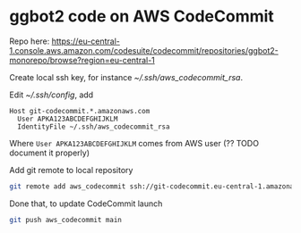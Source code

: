 # ggbot2 code on AWS CodeCommit

<!-- TODO remove this -->

Repo here: https://eu-central-1.console.aws.amazon.com/codesuite/codecommit/repositories/ggbot2-monorepo/browse?region=eu-central-1

Create local ssh key, for instance _~/.ssh/aws_codecommit_rsa_.

Edit _~/.ssh/config_, add

    Host git-codecommit.*.amazonaws.com
      User APKA123ABCDEFGHIJKLM
      IdentityFile ~/.ssh/aws_codecommit_rsa

Where `User APKA123ABCDEFGHIJKLM` comes from AWS user (?? TODO document it properly)

Add git remote to local repository

```sh
git remote add aws_codecommit ssh://git-codecommit.eu-central-1.amazonaws.com/v1/repos/ggbot2-monorepo
```

Done that, to update CodeCommit launch

```sh
git push aws_codecommit main
```
